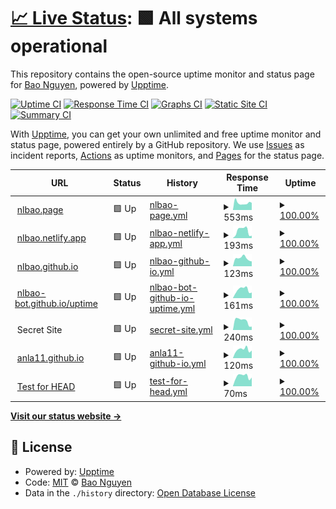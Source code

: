 # [📈 Live Status](https://nlbao.github.io/uptime): <!--live status--> **🟩 All systems operational**

This repository contains the open-source uptime monitor and status page for [Bao Nguyen](https://nlbao.github.io/uptime), powered by [Upptime](https://github.com/upptime/upptime).

[![Uptime CI](https://github.com/koj-co/upptime/workflows/Uptime%20CI/badge.svg)](https://github.com/koj-co/upptime/actions?query=workflow%3A%22Uptime+CI%22)
[![Response Time CI](https://github.com/koj-co/upptime/workflows/Response%20Time%20CI/badge.svg)](https://github.com/koj-co/upptime/actions?query=workflow%3A%22Response+Time+CI%22)
[![Graphs CI](https://github.com/koj-co/upptime/workflows/Graphs%20CI/badge.svg)](https://github.com/koj-co/upptime/actions?query=workflow%3A%22Graphs+CI%22)
[![Static Site CI](https://github.com/koj-co/upptime/workflows/Static%20Site%20CI/badge.svg)](https://github.com/koj-co/upptime/actions?query=workflow%3A%22Static+Site+CI%22)
[![Summary CI](https://github.com/koj-co/upptime/workflows/Summary%20CI/badge.svg)](https://github.com/koj-co/upptime/actions?query=workflow%3A%22Summary+CI%22)

With [Upptime](https://upptime.js.org), you can get your own unlimited and free uptime monitor and status page, powered entirely by a GitHub repository. We use [Issues](https://github.com/nlbao/uptime/issues) as incident reports, [Actions](https://github.com/nlbao/uptime/actions) as uptime monitors, and [Pages](https://nlbao.github.io/uptime) for the status page.

<!--start: status pages-->
<!-- This summary is generated by Upptime (https://github.com/upptime/upptime) -->
<!-- Do not edit this manually, your changes will be overwritten -->
<!-- prettier-ignore -->
| URL | Status | History | Response Time | Uptime |
| --- | ------ | ------- | ------------- | ------ |
| <img alt="" src="https://favicons.githubusercontent.com/null" height="13"> [nlbao.page](nlbao.page) | 🟩 Up | [nlbao-page.yml](https://github.com/nlbao-bot/uptime/commits/HEAD/history/nlbao-page.yml) | <details><summary><img alt="Response time graph" src="./graphs/nlbao-page/response-time-week.png" height="20"> 553ms</summary><br><a href="https://nlbao-bot.github.io/uptime/history/nlbao-page"><img alt="Response time 577" src="https://img.shields.io/endpoint?url=https%3A%2F%2Fraw.githubusercontent.com%2Fnlbao-bot%2Fuptime%2FHEAD%2Fapi%2Fnlbao-page%2Fresponse-time.json"></a><br><a href="https://nlbao-bot.github.io/uptime/history/nlbao-page"><img alt="24-hour response time 560" src="https://img.shields.io/endpoint?url=https%3A%2F%2Fraw.githubusercontent.com%2Fnlbao-bot%2Fuptime%2FHEAD%2Fapi%2Fnlbao-page%2Fresponse-time-day.json"></a><br><a href="https://nlbao-bot.github.io/uptime/history/nlbao-page"><img alt="7-day response time 553" src="https://img.shields.io/endpoint?url=https%3A%2F%2Fraw.githubusercontent.com%2Fnlbao-bot%2Fuptime%2FHEAD%2Fapi%2Fnlbao-page%2Fresponse-time-week.json"></a><br><a href="https://nlbao-bot.github.io/uptime/history/nlbao-page"><img alt="30-day response time 580" src="https://img.shields.io/endpoint?url=https%3A%2F%2Fraw.githubusercontent.com%2Fnlbao-bot%2Fuptime%2FHEAD%2Fapi%2Fnlbao-page%2Fresponse-time-month.json"></a><br><a href="https://nlbao-bot.github.io/uptime/history/nlbao-page"><img alt="1-year response time 577" src="https://img.shields.io/endpoint?url=https%3A%2F%2Fraw.githubusercontent.com%2Fnlbao-bot%2Fuptime%2FHEAD%2Fapi%2Fnlbao-page%2Fresponse-time-year.json"></a></details> | <details><summary><a href="https://nlbao-bot.github.io/uptime/history/nlbao-page">100.00%</a></summary><a href="https://nlbao-bot.github.io/uptime/history/nlbao-page"><img alt="All-time uptime 100.00%" src="https://img.shields.io/endpoint?url=https%3A%2F%2Fraw.githubusercontent.com%2Fnlbao-bot%2Fuptime%2FHEAD%2Fapi%2Fnlbao-page%2Fuptime.json"></a><br><a href="https://nlbao-bot.github.io/uptime/history/nlbao-page"><img alt="24-hour uptime 100.00%" src="https://img.shields.io/endpoint?url=https%3A%2F%2Fraw.githubusercontent.com%2Fnlbao-bot%2Fuptime%2FHEAD%2Fapi%2Fnlbao-page%2Fuptime-day.json"></a><br><a href="https://nlbao-bot.github.io/uptime/history/nlbao-page"><img alt="7-day uptime 100.00%" src="https://img.shields.io/endpoint?url=https%3A%2F%2Fraw.githubusercontent.com%2Fnlbao-bot%2Fuptime%2FHEAD%2Fapi%2Fnlbao-page%2Fuptime-week.json"></a><br><a href="https://nlbao-bot.github.io/uptime/history/nlbao-page"><img alt="30-day uptime 100.00%" src="https://img.shields.io/endpoint?url=https%3A%2F%2Fraw.githubusercontent.com%2Fnlbao-bot%2Fuptime%2FHEAD%2Fapi%2Fnlbao-page%2Fuptime-month.json"></a><br><a href="https://nlbao-bot.github.io/uptime/history/nlbao-page"><img alt="1-year uptime 100.00%" src="https://img.shields.io/endpoint?url=https%3A%2F%2Fraw.githubusercontent.com%2Fnlbao-bot%2Fuptime%2FHEAD%2Fapi%2Fnlbao-page%2Fuptime-year.json"></a></details>
| <img alt="" src="https://favicons.githubusercontent.com/null" height="13"> [nlbao.netlify.app](nlbao.netlify.app) | 🟩 Up | [nlbao-netlify-app.yml](https://github.com/nlbao-bot/uptime/commits/HEAD/history/nlbao-netlify-app.yml) | <details><summary><img alt="Response time graph" src="./graphs/nlbao-netlify-app/response-time-week.png" height="20"> 193ms</summary><br><a href="https://nlbao-bot.github.io/uptime/history/nlbao-netlify-app"><img alt="Response time 349" src="https://img.shields.io/endpoint?url=https%3A%2F%2Fraw.githubusercontent.com%2Fnlbao-bot%2Fuptime%2FHEAD%2Fapi%2Fnlbao-netlify-app%2Fresponse-time.json"></a><br><a href="https://nlbao-bot.github.io/uptime/history/nlbao-netlify-app"><img alt="24-hour response time 62" src="https://img.shields.io/endpoint?url=https%3A%2F%2Fraw.githubusercontent.com%2Fnlbao-bot%2Fuptime%2FHEAD%2Fapi%2Fnlbao-netlify-app%2Fresponse-time-day.json"></a><br><a href="https://nlbao-bot.github.io/uptime/history/nlbao-netlify-app"><img alt="7-day response time 193" src="https://img.shields.io/endpoint?url=https%3A%2F%2Fraw.githubusercontent.com%2Fnlbao-bot%2Fuptime%2FHEAD%2Fapi%2Fnlbao-netlify-app%2Fresponse-time-week.json"></a><br><a href="https://nlbao-bot.github.io/uptime/history/nlbao-netlify-app"><img alt="30-day response time 241" src="https://img.shields.io/endpoint?url=https%3A%2F%2Fraw.githubusercontent.com%2Fnlbao-bot%2Fuptime%2FHEAD%2Fapi%2Fnlbao-netlify-app%2Fresponse-time-month.json"></a><br><a href="https://nlbao-bot.github.io/uptime/history/nlbao-netlify-app"><img alt="1-year response time 349" src="https://img.shields.io/endpoint?url=https%3A%2F%2Fraw.githubusercontent.com%2Fnlbao-bot%2Fuptime%2FHEAD%2Fapi%2Fnlbao-netlify-app%2Fresponse-time-year.json"></a></details> | <details><summary><a href="https://nlbao-bot.github.io/uptime/history/nlbao-netlify-app">100.00%</a></summary><a href="https://nlbao-bot.github.io/uptime/history/nlbao-netlify-app"><img alt="All-time uptime 100.00%" src="https://img.shields.io/endpoint?url=https%3A%2F%2Fraw.githubusercontent.com%2Fnlbao-bot%2Fuptime%2FHEAD%2Fapi%2Fnlbao-netlify-app%2Fuptime.json"></a><br><a href="https://nlbao-bot.github.io/uptime/history/nlbao-netlify-app"><img alt="24-hour uptime 100.00%" src="https://img.shields.io/endpoint?url=https%3A%2F%2Fraw.githubusercontent.com%2Fnlbao-bot%2Fuptime%2FHEAD%2Fapi%2Fnlbao-netlify-app%2Fuptime-day.json"></a><br><a href="https://nlbao-bot.github.io/uptime/history/nlbao-netlify-app"><img alt="7-day uptime 100.00%" src="https://img.shields.io/endpoint?url=https%3A%2F%2Fraw.githubusercontent.com%2Fnlbao-bot%2Fuptime%2FHEAD%2Fapi%2Fnlbao-netlify-app%2Fuptime-week.json"></a><br><a href="https://nlbao-bot.github.io/uptime/history/nlbao-netlify-app"><img alt="30-day uptime 100.00%" src="https://img.shields.io/endpoint?url=https%3A%2F%2Fraw.githubusercontent.com%2Fnlbao-bot%2Fuptime%2FHEAD%2Fapi%2Fnlbao-netlify-app%2Fuptime-month.json"></a><br><a href="https://nlbao-bot.github.io/uptime/history/nlbao-netlify-app"><img alt="1-year uptime 100.00%" src="https://img.shields.io/endpoint?url=https%3A%2F%2Fraw.githubusercontent.com%2Fnlbao-bot%2Fuptime%2FHEAD%2Fapi%2Fnlbao-netlify-app%2Fuptime-year.json"></a></details>
| <img alt="" src="https://favicons.githubusercontent.com/nlbao.github.io" height="13"> [nlbao.github.io](https://nlbao.github.io) | 🟩 Up | [nlbao-github-io.yml](https://github.com/nlbao-bot/uptime/commits/HEAD/history/nlbao-github-io.yml) | <details><summary><img alt="Response time graph" src="./graphs/nlbao-github-io/response-time-week.png" height="20"> 123ms</summary><br><a href="https://nlbao-bot.github.io/uptime/history/nlbao-github-io"><img alt="Response time 112" src="https://img.shields.io/endpoint?url=https%3A%2F%2Fraw.githubusercontent.com%2Fnlbao-bot%2Fuptime%2FHEAD%2Fapi%2Fnlbao-github-io%2Fresponse-time.json"></a><br><a href="https://nlbao-bot.github.io/uptime/history/nlbao-github-io"><img alt="24-hour response time 75" src="https://img.shields.io/endpoint?url=https%3A%2F%2Fraw.githubusercontent.com%2Fnlbao-bot%2Fuptime%2FHEAD%2Fapi%2Fnlbao-github-io%2Fresponse-time-day.json"></a><br><a href="https://nlbao-bot.github.io/uptime/history/nlbao-github-io"><img alt="7-day response time 123" src="https://img.shields.io/endpoint?url=https%3A%2F%2Fraw.githubusercontent.com%2Fnlbao-bot%2Fuptime%2FHEAD%2Fapi%2Fnlbao-github-io%2Fresponse-time-week.json"></a><br><a href="https://nlbao-bot.github.io/uptime/history/nlbao-github-io"><img alt="30-day response time 105" src="https://img.shields.io/endpoint?url=https%3A%2F%2Fraw.githubusercontent.com%2Fnlbao-bot%2Fuptime%2FHEAD%2Fapi%2Fnlbao-github-io%2Fresponse-time-month.json"></a><br><a href="https://nlbao-bot.github.io/uptime/history/nlbao-github-io"><img alt="1-year response time 112" src="https://img.shields.io/endpoint?url=https%3A%2F%2Fraw.githubusercontent.com%2Fnlbao-bot%2Fuptime%2FHEAD%2Fapi%2Fnlbao-github-io%2Fresponse-time-year.json"></a></details> | <details><summary><a href="https://nlbao-bot.github.io/uptime/history/nlbao-github-io">100.00%</a></summary><a href="https://nlbao-bot.github.io/uptime/history/nlbao-github-io"><img alt="All-time uptime 100.00%" src="https://img.shields.io/endpoint?url=https%3A%2F%2Fraw.githubusercontent.com%2Fnlbao-bot%2Fuptime%2FHEAD%2Fapi%2Fnlbao-github-io%2Fuptime.json"></a><br><a href="https://nlbao-bot.github.io/uptime/history/nlbao-github-io"><img alt="24-hour uptime 100.00%" src="https://img.shields.io/endpoint?url=https%3A%2F%2Fraw.githubusercontent.com%2Fnlbao-bot%2Fuptime%2FHEAD%2Fapi%2Fnlbao-github-io%2Fuptime-day.json"></a><br><a href="https://nlbao-bot.github.io/uptime/history/nlbao-github-io"><img alt="7-day uptime 100.00%" src="https://img.shields.io/endpoint?url=https%3A%2F%2Fraw.githubusercontent.com%2Fnlbao-bot%2Fuptime%2FHEAD%2Fapi%2Fnlbao-github-io%2Fuptime-week.json"></a><br><a href="https://nlbao-bot.github.io/uptime/history/nlbao-github-io"><img alt="30-day uptime 100.00%" src="https://img.shields.io/endpoint?url=https%3A%2F%2Fraw.githubusercontent.com%2Fnlbao-bot%2Fuptime%2FHEAD%2Fapi%2Fnlbao-github-io%2Fuptime-month.json"></a><br><a href="https://nlbao-bot.github.io/uptime/history/nlbao-github-io"><img alt="1-year uptime 100.00%" src="https://img.shields.io/endpoint?url=https%3A%2F%2Fraw.githubusercontent.com%2Fnlbao-bot%2Fuptime%2FHEAD%2Fapi%2Fnlbao-github-io%2Fuptime-year.json"></a></details>
| <img alt="" src="https://favicons.githubusercontent.com/nlbao-bot.github.io" height="13"> [nlbao-bot.github.io/uptime](https://nlbao-bot.github.io/uptime) | 🟩 Up | [nlbao-bot-github-io-uptime.yml](https://github.com/nlbao-bot/uptime/commits/HEAD/history/nlbao-bot-github-io-uptime.yml) | <details><summary><img alt="Response time graph" src="./graphs/nlbao-bot-github-io-uptime/response-time-week.png" height="20"> 161ms</summary><br><a href="https://nlbao-bot.github.io/uptime/history/nlbao-bot-github-io-uptime"><img alt="Response time 212" src="https://img.shields.io/endpoint?url=https%3A%2F%2Fraw.githubusercontent.com%2Fnlbao-bot%2Fuptime%2FHEAD%2Fapi%2Fnlbao-bot-github-io-uptime%2Fresponse-time.json"></a><br><a href="https://nlbao-bot.github.io/uptime/history/nlbao-bot-github-io-uptime"><img alt="24-hour response time 107" src="https://img.shields.io/endpoint?url=https%3A%2F%2Fraw.githubusercontent.com%2Fnlbao-bot%2Fuptime%2FHEAD%2Fapi%2Fnlbao-bot-github-io-uptime%2Fresponse-time-day.json"></a><br><a href="https://nlbao-bot.github.io/uptime/history/nlbao-bot-github-io-uptime"><img alt="7-day response time 161" src="https://img.shields.io/endpoint?url=https%3A%2F%2Fraw.githubusercontent.com%2Fnlbao-bot%2Fuptime%2FHEAD%2Fapi%2Fnlbao-bot-github-io-uptime%2Fresponse-time-week.json"></a><br><a href="https://nlbao-bot.github.io/uptime/history/nlbao-bot-github-io-uptime"><img alt="30-day response time 303" src="https://img.shields.io/endpoint?url=https%3A%2F%2Fraw.githubusercontent.com%2Fnlbao-bot%2Fuptime%2FHEAD%2Fapi%2Fnlbao-bot-github-io-uptime%2Fresponse-time-month.json"></a><br><a href="https://nlbao-bot.github.io/uptime/history/nlbao-bot-github-io-uptime"><img alt="1-year response time 212" src="https://img.shields.io/endpoint?url=https%3A%2F%2Fraw.githubusercontent.com%2Fnlbao-bot%2Fuptime%2FHEAD%2Fapi%2Fnlbao-bot-github-io-uptime%2Fresponse-time-year.json"></a></details> | <details><summary><a href="https://nlbao-bot.github.io/uptime/history/nlbao-bot-github-io-uptime">100.00%</a></summary><a href="https://nlbao-bot.github.io/uptime/history/nlbao-bot-github-io-uptime"><img alt="All-time uptime 100.00%" src="https://img.shields.io/endpoint?url=https%3A%2F%2Fraw.githubusercontent.com%2Fnlbao-bot%2Fuptime%2FHEAD%2Fapi%2Fnlbao-bot-github-io-uptime%2Fuptime.json"></a><br><a href="https://nlbao-bot.github.io/uptime/history/nlbao-bot-github-io-uptime"><img alt="24-hour uptime 100.00%" src="https://img.shields.io/endpoint?url=https%3A%2F%2Fraw.githubusercontent.com%2Fnlbao-bot%2Fuptime%2FHEAD%2Fapi%2Fnlbao-bot-github-io-uptime%2Fuptime-day.json"></a><br><a href="https://nlbao-bot.github.io/uptime/history/nlbao-bot-github-io-uptime"><img alt="7-day uptime 100.00%" src="https://img.shields.io/endpoint?url=https%3A%2F%2Fraw.githubusercontent.com%2Fnlbao-bot%2Fuptime%2FHEAD%2Fapi%2Fnlbao-bot-github-io-uptime%2Fuptime-week.json"></a><br><a href="https://nlbao-bot.github.io/uptime/history/nlbao-bot-github-io-uptime"><img alt="30-day uptime 100.00%" src="https://img.shields.io/endpoint?url=https%3A%2F%2Fraw.githubusercontent.com%2Fnlbao-bot%2Fuptime%2FHEAD%2Fapi%2Fnlbao-bot-github-io-uptime%2Fuptime-month.json"></a><br><a href="https://nlbao-bot.github.io/uptime/history/nlbao-bot-github-io-uptime"><img alt="1-year uptime 100.00%" src="https://img.shields.io/endpoint?url=https%3A%2F%2Fraw.githubusercontent.com%2Fnlbao-bot%2Fuptime%2FHEAD%2Fapi%2Fnlbao-bot-github-io-uptime%2Fuptime-year.json"></a></details>
| <img alt="" src="https://favicons.githubusercontent.com/null" height="13"> Secret Site | 🟩 Up | [secret-site.yml](https://github.com/nlbao-bot/uptime/commits/HEAD/history/secret-site.yml) | <details><summary><img alt="Response time graph" src="./graphs/secret-site/response-time-week.png" height="20"> 240ms</summary><br><a href="https://nlbao-bot.github.io/uptime/history/secret-site"><img alt="Response time 300" src="https://img.shields.io/endpoint?url=https%3A%2F%2Fraw.githubusercontent.com%2Fnlbao-bot%2Fuptime%2FHEAD%2Fapi%2Fsecret-site%2Fresponse-time.json"></a><br><a href="https://nlbao-bot.github.io/uptime/history/secret-site"><img alt="24-hour response time 89" src="https://img.shields.io/endpoint?url=https%3A%2F%2Fraw.githubusercontent.com%2Fnlbao-bot%2Fuptime%2FHEAD%2Fapi%2Fsecret-site%2Fresponse-time-day.json"></a><br><a href="https://nlbao-bot.github.io/uptime/history/secret-site"><img alt="7-day response time 240" src="https://img.shields.io/endpoint?url=https%3A%2F%2Fraw.githubusercontent.com%2Fnlbao-bot%2Fuptime%2FHEAD%2Fapi%2Fsecret-site%2Fresponse-time-week.json"></a><br><a href="https://nlbao-bot.github.io/uptime/history/secret-site"><img alt="30-day response time 197" src="https://img.shields.io/endpoint?url=https%3A%2F%2Fraw.githubusercontent.com%2Fnlbao-bot%2Fuptime%2FHEAD%2Fapi%2Fsecret-site%2Fresponse-time-month.json"></a><br><a href="https://nlbao-bot.github.io/uptime/history/secret-site"><img alt="1-year response time 300" src="https://img.shields.io/endpoint?url=https%3A%2F%2Fraw.githubusercontent.com%2Fnlbao-bot%2Fuptime%2FHEAD%2Fapi%2Fsecret-site%2Fresponse-time-year.json"></a></details> | <details><summary><a href="https://nlbao-bot.github.io/uptime/history/secret-site">100.00%</a></summary><a href="https://nlbao-bot.github.io/uptime/history/secret-site"><img alt="All-time uptime 100.00%" src="https://img.shields.io/endpoint?url=https%3A%2F%2Fraw.githubusercontent.com%2Fnlbao-bot%2Fuptime%2FHEAD%2Fapi%2Fsecret-site%2Fuptime.json"></a><br><a href="https://nlbao-bot.github.io/uptime/history/secret-site"><img alt="24-hour uptime 100.00%" src="https://img.shields.io/endpoint?url=https%3A%2F%2Fraw.githubusercontent.com%2Fnlbao-bot%2Fuptime%2FHEAD%2Fapi%2Fsecret-site%2Fuptime-day.json"></a><br><a href="https://nlbao-bot.github.io/uptime/history/secret-site"><img alt="7-day uptime 100.00%" src="https://img.shields.io/endpoint?url=https%3A%2F%2Fraw.githubusercontent.com%2Fnlbao-bot%2Fuptime%2FHEAD%2Fapi%2Fsecret-site%2Fuptime-week.json"></a><br><a href="https://nlbao-bot.github.io/uptime/history/secret-site"><img alt="30-day uptime 100.00%" src="https://img.shields.io/endpoint?url=https%3A%2F%2Fraw.githubusercontent.com%2Fnlbao-bot%2Fuptime%2FHEAD%2Fapi%2Fsecret-site%2Fuptime-month.json"></a><br><a href="https://nlbao-bot.github.io/uptime/history/secret-site"><img alt="1-year uptime 100.00%" src="https://img.shields.io/endpoint?url=https%3A%2F%2Fraw.githubusercontent.com%2Fnlbao-bot%2Fuptime%2FHEAD%2Fapi%2Fsecret-site%2Fuptime-year.json"></a></details>
| <img alt="" src="https://favicons.githubusercontent.com/anla11.github.io" height="13"> [anla11.github.io](https://anla11.github.io/) | 🟩 Up | [anla11-github-io.yml](https://github.com/nlbao-bot/uptime/commits/HEAD/history/anla11-github-io.yml) | <details><summary><img alt="Response time graph" src="./graphs/anla11-github-io/response-time-week.png" height="20"> 120ms</summary><br><a href="https://nlbao-bot.github.io/uptime/history/anla11-github-io"><img alt="Response time 151" src="https://img.shields.io/endpoint?url=https%3A%2F%2Fraw.githubusercontent.com%2Fnlbao-bot%2Fuptime%2FHEAD%2Fapi%2Fanla11-github-io%2Fresponse-time.json"></a><br><a href="https://nlbao-bot.github.io/uptime/history/anla11-github-io"><img alt="24-hour response time 107" src="https://img.shields.io/endpoint?url=https%3A%2F%2Fraw.githubusercontent.com%2Fnlbao-bot%2Fuptime%2FHEAD%2Fapi%2Fanla11-github-io%2Fresponse-time-day.json"></a><br><a href="https://nlbao-bot.github.io/uptime/history/anla11-github-io"><img alt="7-day response time 120" src="https://img.shields.io/endpoint?url=https%3A%2F%2Fraw.githubusercontent.com%2Fnlbao-bot%2Fuptime%2FHEAD%2Fapi%2Fanla11-github-io%2Fresponse-time-week.json"></a><br><a href="https://nlbao-bot.github.io/uptime/history/anla11-github-io"><img alt="30-day response time 241" src="https://img.shields.io/endpoint?url=https%3A%2F%2Fraw.githubusercontent.com%2Fnlbao-bot%2Fuptime%2FHEAD%2Fapi%2Fanla11-github-io%2Fresponse-time-month.json"></a><br><a href="https://nlbao-bot.github.io/uptime/history/anla11-github-io"><img alt="1-year response time 151" src="https://img.shields.io/endpoint?url=https%3A%2F%2Fraw.githubusercontent.com%2Fnlbao-bot%2Fuptime%2FHEAD%2Fapi%2Fanla11-github-io%2Fresponse-time-year.json"></a></details> | <details><summary><a href="https://nlbao-bot.github.io/uptime/history/anla11-github-io">100.00%</a></summary><a href="https://nlbao-bot.github.io/uptime/history/anla11-github-io"><img alt="All-time uptime 99.96%" src="https://img.shields.io/endpoint?url=https%3A%2F%2Fraw.githubusercontent.com%2Fnlbao-bot%2Fuptime%2FHEAD%2Fapi%2Fanla11-github-io%2Fuptime.json"></a><br><a href="https://nlbao-bot.github.io/uptime/history/anla11-github-io"><img alt="24-hour uptime 100.00%" src="https://img.shields.io/endpoint?url=https%3A%2F%2Fraw.githubusercontent.com%2Fnlbao-bot%2Fuptime%2FHEAD%2Fapi%2Fanla11-github-io%2Fuptime-day.json"></a><br><a href="https://nlbao-bot.github.io/uptime/history/anla11-github-io"><img alt="7-day uptime 100.00%" src="https://img.shields.io/endpoint?url=https%3A%2F%2Fraw.githubusercontent.com%2Fnlbao-bot%2Fuptime%2FHEAD%2Fapi%2Fanla11-github-io%2Fuptime-week.json"></a><br><a href="https://nlbao-bot.github.io/uptime/history/anla11-github-io"><img alt="30-day uptime 99.89%" src="https://img.shields.io/endpoint?url=https%3A%2F%2Fraw.githubusercontent.com%2Fnlbao-bot%2Fuptime%2FHEAD%2Fapi%2Fanla11-github-io%2Fuptime-month.json"></a><br><a href="https://nlbao-bot.github.io/uptime/history/anla11-github-io"><img alt="1-year uptime 99.96%" src="https://img.shields.io/endpoint?url=https%3A%2F%2Fraw.githubusercontent.com%2Fnlbao-bot%2Fuptime%2FHEAD%2Fapi%2Fanla11-github-io%2Fuptime-year.json"></a></details>
| <img alt="" src="https://favicons.githubusercontent.com/www.google.com" height="13"> [Test for HEAD](https://www.google.com) | 🟩 Up | [test-for-head.yml](https://github.com/nlbao-bot/uptime/commits/HEAD/history/test-for-head.yml) | <details><summary><img alt="Response time graph" src="./graphs/test-for-head/response-time-week.png" height="20"> 70ms</summary><br><a href="https://nlbao-bot.github.io/uptime/history/test-for-head"><img alt="Response time 42" src="https://img.shields.io/endpoint?url=https%3A%2F%2Fraw.githubusercontent.com%2Fnlbao-bot%2Fuptime%2FHEAD%2Fapi%2Ftest-for-head%2Fresponse-time.json"></a><br><a href="https://nlbao-bot.github.io/uptime/history/test-for-head"><img alt="24-hour response time 61" src="https://img.shields.io/endpoint?url=https%3A%2F%2Fraw.githubusercontent.com%2Fnlbao-bot%2Fuptime%2FHEAD%2Fapi%2Ftest-for-head%2Fresponse-time-day.json"></a><br><a href="https://nlbao-bot.github.io/uptime/history/test-for-head"><img alt="7-day response time 70" src="https://img.shields.io/endpoint?url=https%3A%2F%2Fraw.githubusercontent.com%2Fnlbao-bot%2Fuptime%2FHEAD%2Fapi%2Ftest-for-head%2Fresponse-time-week.json"></a><br><a href="https://nlbao-bot.github.io/uptime/history/test-for-head"><img alt="30-day response time 47" src="https://img.shields.io/endpoint?url=https%3A%2F%2Fraw.githubusercontent.com%2Fnlbao-bot%2Fuptime%2FHEAD%2Fapi%2Ftest-for-head%2Fresponse-time-month.json"></a><br><a href="https://nlbao-bot.github.io/uptime/history/test-for-head"><img alt="1-year response time 42" src="https://img.shields.io/endpoint?url=https%3A%2F%2Fraw.githubusercontent.com%2Fnlbao-bot%2Fuptime%2FHEAD%2Fapi%2Ftest-for-head%2Fresponse-time-year.json"></a></details> | <details><summary><a href="https://nlbao-bot.github.io/uptime/history/test-for-head">100.00%</a></summary><a href="https://nlbao-bot.github.io/uptime/history/test-for-head"><img alt="All-time uptime 100.00%" src="https://img.shields.io/endpoint?url=https%3A%2F%2Fraw.githubusercontent.com%2Fnlbao-bot%2Fuptime%2FHEAD%2Fapi%2Ftest-for-head%2Fuptime.json"></a><br><a href="https://nlbao-bot.github.io/uptime/history/test-for-head"><img alt="24-hour uptime 100.00%" src="https://img.shields.io/endpoint?url=https%3A%2F%2Fraw.githubusercontent.com%2Fnlbao-bot%2Fuptime%2FHEAD%2Fapi%2Ftest-for-head%2Fuptime-day.json"></a><br><a href="https://nlbao-bot.github.io/uptime/history/test-for-head"><img alt="7-day uptime 100.00%" src="https://img.shields.io/endpoint?url=https%3A%2F%2Fraw.githubusercontent.com%2Fnlbao-bot%2Fuptime%2FHEAD%2Fapi%2Ftest-for-head%2Fuptime-week.json"></a><br><a href="https://nlbao-bot.github.io/uptime/history/test-for-head"><img alt="30-day uptime 100.00%" src="https://img.shields.io/endpoint?url=https%3A%2F%2Fraw.githubusercontent.com%2Fnlbao-bot%2Fuptime%2FHEAD%2Fapi%2Ftest-for-head%2Fuptime-month.json"></a><br><a href="https://nlbao-bot.github.io/uptime/history/test-for-head"><img alt="1-year uptime 100.00%" src="https://img.shields.io/endpoint?url=https%3A%2F%2Fraw.githubusercontent.com%2Fnlbao-bot%2Fuptime%2FHEAD%2Fapi%2Ftest-for-head%2Fuptime-year.json"></a></details>

<!--end: status pages-->

[**Visit our status website →**](https://nlbao.github.io/uptime)

## 📄 License

- Powered by: [Upptime](https://github.com/upptime/upptime)
- Code: [MIT](./LICENSE) © [Bao Nguyen](https://nlbao.github.io/uptime)
- Data in the `./history` directory: [Open Database License](https://opendatacommons.org/licenses/odbl/1-0/)
